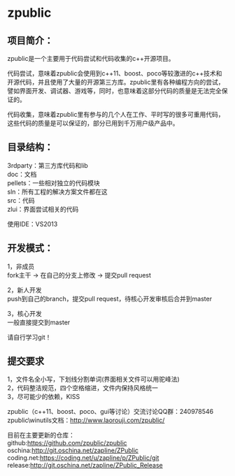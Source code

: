 zpublic
=======
  
  
项目简介：
----------
zpublic是一个主要用于代码尝试和代码收集的c++开源项目。  

代码尝试，意味着zpublic会使用到c++11、boost、poco等较激进的c++技术和开源代码，并且使用了大量的开源第三方库。zpublic里有各种编程方向的尝试，譬如界面开发、调试器、游戏等，同时，也意味着这部分代码的质量是无法完全保证的。  

代码收集，意味着zpublic里有参与的几个人在工作、平时写的很多可重用代码，这些代码的质量是可以保证的，部分已用到千万用户级产品中。  

目录结构：
----------
3rdparty：第三方库代码和lib  
doc：文档  
pellets：一些相对独立的代码模块  
sln：所有工程的解决方案文件都在这  
src：代码  
zlui：界面尝试相关的代码  

使用IDE：VS2013  

开发模式：
----------

1，非成员  
fork主干 -> 在自己的分支上修改 -> 提交pull request  

2，新人开发  
push到自己的branch，提交pull request，待核心开发审核后合并到master  

3，核心开发  
一般直接提交到master  

请自行学习git！

提交要求
----------
1，文件名全小写，下划线分割单词(界面相关文件可以用驼峰法)  
2，代码整洁规范，四个空格缩进，文件内保持风格统一  
3，尽可能少的依赖，KISS  

zpublic（c++11、boost、poco、gui等讨论）交流讨论QQ群：240978546  
zpublic\winutils文档：http://www.laorouji.com/zpublic/  

目前在主要更新的仓库：  
github:https://github.com/zpublic/zpublic  
oschina:http://git.oschina.net/zapline/ZPublic  
coding.net:https://coding.net/u/zapline/p/ZPublic/git  
release:http://git.oschina.net/zapline/ZPublic_Release  
